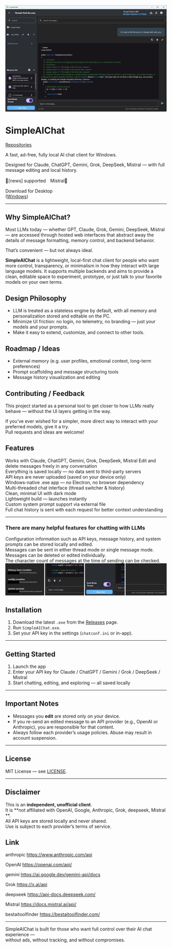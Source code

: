 ![screenshot1](screenshot/6.jpg)  

# SimpleAIChat
[Repositories](https://github.com/sympleaichat/simpleaichat)

A fast, ad-free, fully local AI chat client for Windows.  

Designed for Claude, ChatGPT, Gemini, Grok, DeepSeek, Mistral — with full message editing and local history.

🔔[news] supported　Mistral🔔

Download for Desktop<br>
([Windows](https://github.com/sympleaichat/simpleaichat/raw/refs/heads/main/SimpleAIChatSetup.exe)) 

---
## Why SimpleAIChat?

Most LLMs today — whether GPT, Claude, Grok, Gemini, DeepSeek, Mistral — are accessed through hosted web interfaces that abstract away the details of message formatting, memory control, and backend behavior.

That’s convenient — but not always ideal.

**SimpleAIChat** is a lightweight, local-first chat client for people who want more control, transparency, or minimalism in how they interact with large language models. It supports multiple backends and aims to provide a clean, editable space to experiment, prototype, or just talk to your favorite models on your own terms.

## Design Philosophy

- LLM is treated as a stateless engine by default, with all memory and personalization stored and editable on the PC.
- Minimize UI friction: no login, no telemetry, no branding — just your models and your prompts.
- Make it easy to extend, customize, and connect to other tools.

## Roadmap / Ideas

- External memory (e.g. user profiles, emotional context, long-term preferences)
- Prompt scaffolding and message structuring tools
- Message history visualization and editing

## Contributing / Feedback

This project started as a personal tool to get closer to how LLMs really behave — without the UI layers getting in the way.

If you’ve ever wished for a simpler, more direct way to interact with your preferred models, give it a try.  
Pull requests and ideas are welcome!

##  Features

 Works with Claude, ChatGPT, Gemini, Grok, DeepSeek, Mistral
 Edit and delete messages freely in any conversation  
 Everything is saved locally — no data sent to third-party servers  
 API keys are never uploaded (saved on your device only)  
 Windows-native .exe app — no Electron, no browser dependency  
 Multi-threaded chat interface (thread switcher & history)  
 Clean, minimal UI with dark mode  
 Lightweight build — launches instantly  
 Custom system prompt support via external file  
 Full chat history is sent with each request for better context understanding  

---

###  There are many helpful features for chatting with LLMs
Configuration information such as API keys, message history, and system prompts can be stored locally and edited.  
Messages can be sent in either thread mode or single message mode.  
Messages can be deleted or edited individually.  
The character count of messages at the time of sending can be checked.  
![screenshot2](screenshot/3.jpg) 

##  Installation

1. Download the latest `.exe` from the [Releases](https://github.com/your-username/SimpleAIChat/releases) page.
2. Run `SimpleAIChat.exe`.
3. Set your API key in the settings (`chatconf.ini` or in-app).

---

##  Getting Started

1. Launch the app
2. Enter your API key for Claude / ChatGPT / Gemini / Grok / DeepSeek / Mistral
3. Start chatting, editing, and exploring — all saved locally

---

##  Important Notes

- Messages you **edit** are stored only on your device.
- If you re-send an edited message to an API provider (e.g., OpenAI or Anthropic), you are responsible for that content.
- Always follow each provider’s usage policies. Abuse may result in account suspension.

---

##  License

MIT License — see [LICENSE](LICENSE).

---

##  Disclaimer

This is an **independent, unofficial client**.  
It is **not affiliated with OpenAI, Google, Anthropic, Grok, deepseek,  Mistral **.  
All API keys are stored locally and never shared.  
Use is subject to each provider’s terms of service.

##  Link
anthropic https://www.anthropic.com/api

OpenAI https://openai.com/api/

gemini https://ai.google.dev/gemini-api/docs

Grok https://x.ai/api

deepseek https://api-docs.deepseek.com/

Mistral https://docs.mistral.ai/api/

bestaitoolfinder https://bestaitoolfinder.com/

---

SimpleAIChat is built for those who want full control over their AI chat experience —  
without ads, without tracking, and without compromises.
